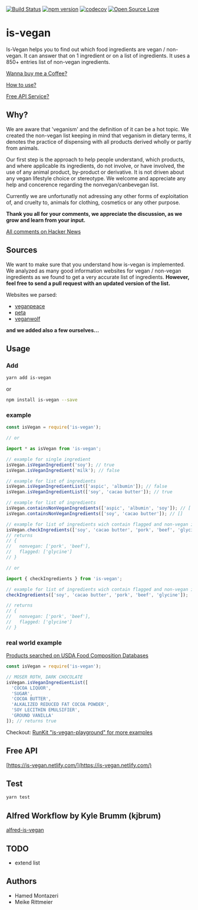 [![Build Status](https://travis-ci.org/hmontazeri/is-vegan.svg?branch=master)](https://travis-ci.org/hmontazeri/is-vegan) [![npm version](https://badge.fury.io/js/is-vegan.svg)](https://badge.fury.io/js/is-vegan) [![codecov](https://codecov.io/gh/hmontazeri/is-vegan/branch/master/graph/badge.svg)](https://codecov.io/gh/hmontazeri/is-vegan) [![Open Source Love](https://badges.frapsoft.com/os/v1/open-source.svg?v=103)](https://github.com/ellerbrock/open-source-badges/)

# is-vegan

Is-Vegan helps you to find out which food ingredients are vegan / non-vegan. It can answer that on 1 ingredient or on a list of ingredients. It uses a 850+ entries list of non-vegan ingredients.

[Wanna buy me a Coffee?](https://ko-fi.com/hmontazeri)

[How to use?](#usage)

[Free API Service?](https://is-vegan.netlify.com/)

## Why?

We are aware that 'veganism' and the definition of it can be a hot topic. We created the non-vegan list keeping in mind that veganism in dietary terms, it denotes the practice of dispensing with all products derived wholly or partly from animals.

Our first step is the approach to help people understand, which products, and where applicable its ingredients, do not involve, or have involved, the use of any animal product, by-product or derivative. It is not driven about any vegan lifestyle choice or stereotype.
We welcome and appreciate any help and concerence regarding the nonvegan/canbevegan list.

Currently we are unfortunatly not adressing any other forms of exploitation of, and cruelty to, animals for clothing, cosmetics or any other purpose.

**Thank you all for your comments, we appreciate the discussion, as we grow and learn from your input.**

[All comments on Hacker News](https://news.ycombinator.com/item?id=16316140)

## Sources

We want to make sure that you understand how is-vegan is implemented. We analyzed as many good information websites for vegan / non-vegan ingredients as we found to get a very accurate list of ingredients. **However, feel free to send a pull request with an updated version of the list.**

Websites we parsed:

- [veganpeace](http://www.veganpeace.com/ingredients/ingredients.htm)
- [peta](https://www.peta.org/living/food/animal-ingredients-list/)
- [veganwolf](http://www.veganwolf.com/animal_ingredients.htm)

**and we added also a few ourselves...**

## Usage

### Add

```bash
yarn add is-vegan
```

or

```bash
npm install is-vegan --save
```

### example

```javascript
const isVegan = require('is-vegan');

// or

import * as isVegan from 'is-vegan';

// example for single ingredient
isVegan.isVeganIngredient('soy'); // true
isVegan.isVeganIngredient('milk'); // false

// example for list of ingredients
isVegan.isVeganIngredientList(['aspic', 'albumin']); // false
isVegan.isVeganIngredientList(['soy', 'cacao butter']); // true

// example for list of ingredients
isVegan.containsNonVeganIngredients(['aspic', 'albumin', 'soy']); // ['aspic', 'albumin']
isVegan.containsNonVeganIngredients(['soy', 'cacao butter']); // []

// example for list of ingredients wich contain flagged and non-vegan ingredients
isVegan.checkIngredients(['soy', 'cacao butter', 'pork', 'beef', 'glycine']);
// returns
// {
//   nonvegan: ['pork', 'beef'],
//   flagged: ['glycine']
// }

// or

import { checkIngredients } from 'is-vegan';

// example for list of ingredients wich contain flagged and non-vegan ingredients
checkIngredients(['soy', 'cacao butter', 'pork', 'beef', 'glycine']);

// returns
// {
//   nonvegan: ['pork', 'beef'],
//   flagged: ['glycine']
// }
```

### real world example

[Products searched on USDA Food Composition Databases](https://ndb.nal.usda.gov/ndb/search/list)

```javascript
const isVegan = require('is-vegan');

// MOSER ROTH, DARK CHOCOLATE
isVegan.isVeganIngredientList([
  'COCOA LIQUOR',
  'SUGAR',
  'COCOA BUTTER',
  'ALKALIZED REDUCED FAT COCOA POWDER',
  'SOY LECITHIN EMULSIFIER',
  'GROUND VANILLA'
]); // returns true
```

Checkout: [RunKit "is-vegan-playground" for more examples](https://runkit.com/hmontazeri/is-vegan-playground)

## Free API

[https://is-vegan.netlify.com/](https://is-vegan.netlify.com/)

## Test

```bash
yarn test
```

## Alfred Workflow by Kyle Brumm (kjbrum)

[alfred-is-vegan](https://github.com/kjbrum/alfred-is-vegan)

## TODO

- extend list

## Authors

- Hamed Montazeri
- Meike Rittmeier
